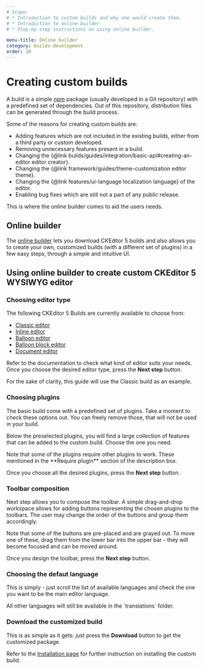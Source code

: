 ```yaml
---
# Scope:
# * Introduction to custom builds and why one would create them.
# * Introduction to online builder
# * Step-by-step instructions on using online builder.

menu-title: Online builder
category: builds-development
order: 10
---
```


# Creating custom builds

A build is a simple [npm](https://www.npmjs.com) package (usually developed in a Git repository) with a predefined set of dependencies. Out of this repository, distribution files can be generated through the build process.

Some of the reasons for creating custom builds are:

* Adding features which are not included in the existing builds, either from a third party or custom developed.
* Removing unnecessary features present in a build.
* Changing the {@link builds/guides/integration/basic-api#creating-an-editor editor creator}.
* Changing the {@link framework/guides/theme-customization editor theme}.
* Changing the {@link features/ui-language localization language} of the editor.
* Enabling bug fixes which are still not a part of any public release.

This is where the online builder comes to aid the users needs.

## Online builder

The [online builder](https://ckeditor.com/ckeditor-5/online-builder/) lets you download CKEditor 5 builds and also allows you to create your own, customized builds (with a different set of plugins) in a few easy steps, through a simple and intuitive UI.

## Using online builder to create custom CKEditor 5 WYSIWYG editor

### Choosing editor type

The following CKEditor 5 Builds are currently available to choose from:

 * [Classic editor](https://ckeditor.com/docs/ckeditor5/latest/builds/guides/overview.html#classic-editor)
 * [Inline editor](https://ckeditor.com/docs/ckeditor5/latest/builds/guides/overview.html#inline-editor)
 * [Balloon editor](https://ckeditor.com/docs/ckeditor5/latest/builds/guides/overview.html#balloon-editor)
 * [Balloon block editor](https://ckeditor.com/docs/ckeditor5/latest/builds/guides/overview.html#balloon-block-editor)
 * [Document editor](https://ckeditor.com/docs/ckeditor5/latest/builds/guides/overview.html#document-editor)

 Refer to the documentation to check what kind of editor suits your needs. Once you choose the desired editor type, press the **Next step** button.

 For the sake of clarity, this guide will use the Classic build as an example.

 <!-- Needs an image of build choice page -->

### Choosing plugins

The basic build come with a predefined set of plugins. Take a moment to check these options out. You can freely remove those, that will not be used in your build.

<!-- Need an image of the basic plugins selection -->

Below the preselected plugins, you will find a large collection of features that can be added to the custom build. Choose the one you need.

<!-- Need an image of the plugins selection -->

<info-box hint>
	Note that some of the plugins require other plugins to work. These mentioned in the **Require plugin** section of the description box.
</info-box>

Once you choose all the desired plugins, press the **Next step** button.

### Toolbar composition

Next step allows you to compose the toolbar. A simple drag-and-drop workspace allows for adding buttons representing the chosen plugins to the toolbars. The user may change the order of the buttons and group them accordingly.

<!-- Need an image of the toolbar editor -->

<info-box hint>
	Note that some of the buttons are pre-placed and are grayed out. To move one of these, drag them from the lower bar into the upper bar - they will become focused and can be moved around.
</info-box>

Once you design the toolbar, press the **Next step** button.

### Choosing the defaut language

This is simply - just scroll the list of available languages and check the one you want to be the main editor language.

<info-box hint>
	All other languages will still be available in the `translations` folder.
</info-box>

### Download the customized build

This is as simple as it gets: just press the **Download** button to get the customized package.

Refer to the [Installation page](https://ckeditor.com/docs/ckeditor5/latest/builds/guides/integration/installation.html#zip-download) for further instruction on installing the custom build.


